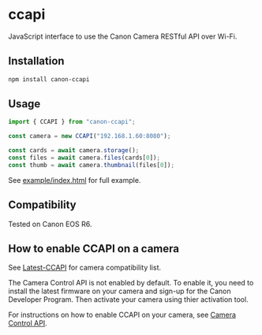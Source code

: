 # ccapi

JavaScript interface to use the Canon Camera RESTful API over Wi-Fi.

## Installation

```bash
npm install canon-ccapi
```

## Usage

```javascript
import { CCAPI } from "canon-ccapi";

const camera = new CCAPI("192.168.1.60:8080");

const cards = await camera.storage();
const files = await camera.files(cards[0]);
const thumb = await camera.thumbnail(files[0]);
```

See [example/index.html](./example/index.html) for full example.

## Compatibility

Tested on Canon EOS R6.

## How to enable CCAPI on a camera

See [Latest-CCAPI](https://developers.canon-europe.com/s/article/Latest-CCAPI) for camera compatibility list.

The Camera Control API is not enabled by default. To enable it, you need to install the latest firmware on your camera and sign-up for the Canon Developer Program. Then activate your camera using thier activation tool.

For instructions on how to enable CCAPI on your camera, see [Camera Control API](https://developers.canon-europe.com/s/camera).

